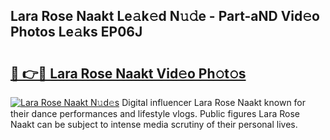 ## Lara Rose Naakt Le𝚊k𝚎d N𝚞𝚍e - Part-aND Vid𝚎o Photos Le𝚊ks EP06J

# <h2><a href="http://fb9t60.evod.top/?m=Lara+Rose+Naakt">🔗 👉🔴 Lara Rose Naakt Vid𝚎o Ph𝚘t𝚘s</a></h2>

[![Lara Rose Naakt N𝚞d𝚎s](https://i.imgur.com/8V9OHl7.gif)](http://fb9t60.evod.top/?m=Lara+Rose+Naakt)
Digital influencer Lara Rose Naakt known for their dance performances and lifestyle vlogs. Public figures Lara Rose Naakt can be subject to intense media scrutiny of their personal lives. 
